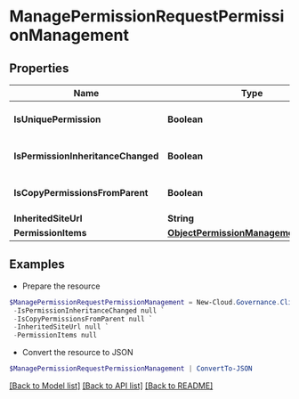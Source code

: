 # ManagePermissionRequestPermissionManagement
## Properties

Name | Type | Description | Notes
------------ | ------------- | ------------- | -------------
**IsUniquePermission** | **Boolean** |  | [optional] [default to $false]
**IsPermissionInheritanceChanged** | **Boolean** |  | [optional] [default to $false]
**IsCopyPermissionsFromParent** | **Boolean** |  | [optional] [default to $false]
**InheritedSiteUrl** | **String** |  | [optional] 
**PermissionItems** | [**ObjectPermissionManagementModel[]**](ObjectPermissionManagementModel.md) |  | [optional] 

## Examples

- Prepare the resource
```powershell
$ManagePermissionRequestPermissionManagement = New-Cloud.Governance.ClientManagePermissionRequestPermissionManagement  -IsUniquePermission null `
 -IsPermissionInheritanceChanged null `
 -IsCopyPermissionsFromParent null `
 -InheritedSiteUrl null `
 -PermissionItems null
```

- Convert the resource to JSON
```powershell
$ManagePermissionRequestPermissionManagement | ConvertTo-JSON
```

[[Back to Model list]](../README.md#documentation-for-models) [[Back to API list]](../README.md#documentation-for-api-endpoints) [[Back to README]](../README.md)

